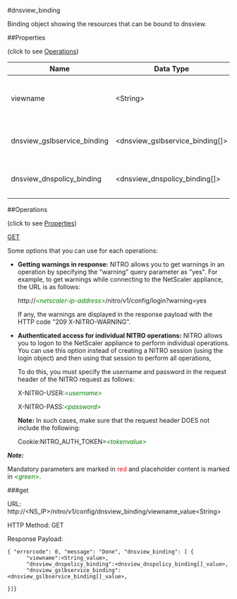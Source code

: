 #dnsview_binding

Binding object showing the resources that can be bound to dnsview.


##Properties 
<span>(click to see [Operations](#operations))</span>


<table><thead><tr><th>Name</th><th> Data Type</th><th> Permissions</th><th>Description</th></tr></thead><tbody><tr><td>viewname</td><td>&lt;String></td><td>Read-write</td><td>Name of the view to display.&lt;br>Minimum length = 1</td><tr><tr><td>dnsview_gslbservice_binding</td><td>&lt;dnsview_gslbservice_binding[]></td><td>Read-only</td><td>gslbservice that can be bound to dnsview.</td><tr><tr><td>dnsview_dnspolicy_binding</td><td>&lt;dnsview_dnspolicy_binding[]></td><td>Read-only</td><td>dnspolicy that can be bound to dnsview.</td><tr></tbody></table>
##Operations 
<span>(click to see [Properties](#properties))</span>


[GET](#get)


Some options that you can use for each operations:
<ul><li><p><b>Getting warnings in response:</b> NITRO allows you to get warnings in an operation by specifying the "warning" query parameter as "yes". For example, to get warnings while connecting to the NetScaler appliance, the URL is as follows:</p><p>http://<span style="color:green;font-style:italic;">&lt;netscaler-ip-address&gt;</span>/nitro/v1/config/login?warning=yes</p><p>If any, the warnings are displayed in the response payload with the HTTP code "209 X-NITRO-WARNING".</p></li><li><p><b>Authenticated access for individual NITRO operations:</b> NITRO allows you to logon to the NetScaler appliance to perform individual operations. You can use this option instead of creating a NITRO session (using the login object) and then using that session to perform all operations,</p><p>To do this, you must specify the username and password in the request header of the NITRO request as follows:</p><p>X-NITRO-USER:<span style="color:green;font-style:italic;">&lt;username&gt;</span></p><p>X-NITRO-PASS:<span style="color:green;font-style:italic;">&lt;password&gt;</span></p><p><b>Note:</b> In such cases, make sure that the request header DOES not include the following:</p><p>Cookie:NITRO_AUTH_TOKEN=<span style="color:green;font-style:italic;">&lt;tokenvalue&gt;</span></p></li></ul>



***Note:*** 
Mandatory parameters are marked in <span style="color:#FF0000;">red</span> and placeholder content is marked in <span style="color:green;font-style:italic">&lt;green&gt;</span>.

###get



URL: http://&lt;NS_IP&gt;/nitro/v1/config/dnsview_binding/viewname_value&lt;String&gt;
HTTP Method: GET
Response Payload: ```{ "errorcode": 0, "message": "Done", "dnsview_binding": [ {      "viewname":<String_value>,      "dnsview_dnspolicy_binding":<dnsview_dnspolicy_binding[]_value>,      "dnsview_gslbservice_binding":<dnsview_gslbservice_binding[]_value>,}]}```



